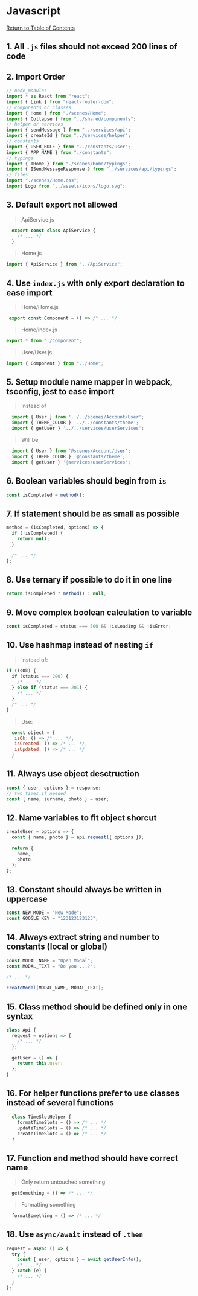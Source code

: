 # Javascript

[Return to Table of Contents](../README.md)

## 1. All `.js` files should not exceed 200 lines of code

## 2. Import Order

```javascript
// node_modules
import * as React from "react";
import { Link } from "react-router-dom";
// components or classes
import { Home } from "./scenes/Home";
import { Collapse } from "../shared/components";
// helper or services
import { sendMessage } from "../services/api";
import { createId } from "../services/helper";
// constants
import { USER_ROLE } from "../constants/user";
import { APP_NAME } from "./constants";
// typings
import { IHome } from "./scenes/Home/typings";
import { ISendMessageResponse } from "../services/api/typings";
// files
import "./scenes/Home.css";
import Logo from "../assets/icons/logo.svg";
```

## 3. Default export not allowed

> ApiService.js

```javascript
  export const class ApiService {
    /* ... */
  }
```

> Home.js

```javascript
import { ApiService } from "../ApiService";
```

## 4. Use `index.js` with only export declaration to ease import

> Home/Home.js

```javascript
 export const Component = () => /* ... */
```

> Home/index.js

```javascript
export * from "./Component";
```

> User/User.js

```javascript
import { Component } from "../Home";
```

## 5. Setup module name mapper in webpack, tsconfig, jest to ease import

> Instead of

```javascript
  import { User } from '../../scenes/Account/User';
  import { THEME_COLOR } '../../constants/theme';
  import { getUser } '../../services/userServices';
```

> Will be

```javascript
  import { User } from '@scenes/Account/User';
  import { THEME_COLOR } '@constants/theme';
  import { getUser } '@services/userServices';
```

## 6. Boolean variables should begin from `is`

```javascript
const isCompleted = method();
```

## 7. If statement should be as small as possible

```javascript
method = (isCompleted, options) => {
  if (!isCompleted) {
    return null;
  }

  /* ... */
};
```

## 8. Use ternary if possible to do it in one line

```javascript
return isCompleted ? method() : null;
```

## 9. Move complex boolean calculation to variable

```javascript
const isCompleted = status === 500 && !isLoading && !isError;
```

## 10. Use hashmap instead of nesting `if`

> Instead of:

```javascript
if (isOk) {
  if (status === 200) {
    /* ... */
  } else if (status === 201) {
    /* ... */
  }
  /* ... */
}
```

> Use:

```javascript
  const object = {
   isOk: () => /* ... */,
   isCreated: () => /* ... */,
   isUpdated: () => /* ... */
  }
```

## 11. Always use object desctruction

```javascript
const { user, options } = response;
// two times if needed
const { name, surname, photo } = user;
```

## 12. Name variables to fit object shorcut

```javascript
createUser = options => {
  const { name, photo } = api.request({ options });

  return {
    name,
    photo
  };
};
```

## 13. Constant should always be written in uppercase

```javascript
const NEW_MODE = "New Mode";
const GOOGLE_KEY = "123123123123";
```

## 14. Always extract string and number to constants (local or global)

```javascript
const MODAL_NAME = "Open Modal";
const MODAL_TEXT = "Do you ...?";

/* ... */

createModal(MODAL_NAME, MODAL_TEXT);
```

## 15. Class method should be defined only in one syntax

```javascript
class Api {
  request = options => {
    /* ... */
  };

  getUser = () => {
    return this.user;
  };
}
```

## 16. For helper functions prefer to use classes instead of several functions

```javascript
  class TimeSlotHelper {
    formatTimeSlots = () => /* ... */
    updateTimeSlots = () => /* ... */
    createTimeSlots = () => /* ... */
  }
```

## 17. Function and method should have correct name

> Only return untouched something

```javascript
  getSomething = () => /* ... */
```

> Formatting something

```javascript
  formatSomething = () => /* ... */
```

## 18. Use `async/await` instead of `.then`

```javascript
request = async () => {
  try {
    const { user, options } = await getUserInfo();
    /* ... */
  } catch (e) {
    /* ... */
  }
};
```
